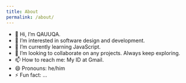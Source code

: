 ```yaml
---
title: About
permalink: /about/
---
```


- 👋 Hi, I’m QAUUQA.
- 👀 I’m interested in software design and development.
- 🌱 I’m currently learning JavaScript.
- 💞️ I’m looking to collaborate on any projects. Always keep exploring.
- 📫 How to reach me: My ID at Gmail.
- 😄 Pronouns: he/him
- ⚡ Fun fact: ...
